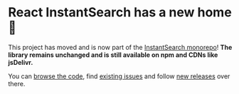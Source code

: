 # React InstantSearch has a new home 👋

This project has moved and is now part of the [InstantSearch monorepo](https://github.com/algolia/instantsearch.js)! **The library remains unchanged and is still available on npm and CDNs like jsDelivr.**

You can [browse the code](https://github.com/algolia/instantsearch.js/tree/master/packages), find [existing issues](https://github.com/algolia/instantsearch.js/issues?q=is%3Aopen+is%3Aissue+label%3A%22Library%3A+React+InstantSearch+Hooks%22%2C%22Library%3A+React+InstantSearch%22) and follow [new releases](https://github.com/algolia/instantsearch.js/releases) over there.

